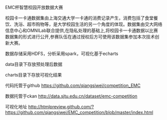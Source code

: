 EMC杯智慧校园开放数据大赛

校园卡一卡通数据集由上海交通大学一卡通的消费记录产生，消费包括了食堂餐饮、洗浴、超市购物等，是大学校园生活的另一个角度的体现。数据集由交大网络信息中心和OMNILab联合提供,在隐私处理的基础上,将校园卡一卡通数据以比赛数据集的形式进行公开,参赛队伍在通过授权后方可使用该数据集参加本次技术创新大赛。

数据存储采用HDFS，分析采用spark，可视化基于echarts

data目录下存放预处理后数据

charts目录下存放可视化结果

代码托管于github
https://github.com/qiangsiwei/competition_EMC

数据托管于ckan
http://data.sjtu.edu.cn/dataset/emc-competition

可视化地址
http://htmlpreview.github.com/?https://github.com/qiangsiwei/EMC_competition/blob/master/index.html
